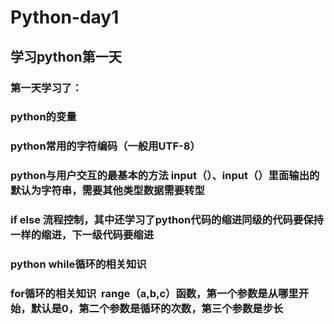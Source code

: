 # Python-day1

## 学习python第一天


### 第一天学习了：
### python的变量
### python常用的字符编码（一般用UTF-8）
### python与用户交互的最基本的方法 input（）、input（）里面输出的默认为字符串，需要其他类型数据需要转型
### if else 流程控制，其中还学习了python代码的缩进同级的代码要保持一样的缩进，下一级代码要缩进
### python while循环的相关知识
### for循环的相关知识  range（a,b,c）函数，第一个参数是从哪里开始，默认是0，第二个参数是循环的次数，第三个参数是步长

